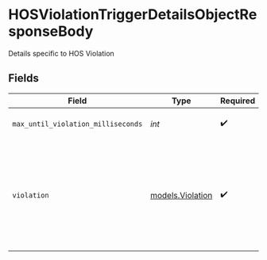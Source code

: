 # HOSViolationTriggerDetailsObjectResponseBody

Details specific to HOS Violation


## Fields

| Field                                                                                                                                                                                                                                  | Type                                                                                                                                                                                                                                   | Required                                                                                                                                                                                                                               | Description                                                                                                                                                                                                                            | Example                                                                                                                                                                                                                                |
| -------------------------------------------------------------------------------------------------------------------------------------------------------------------------------------------------------------------------------------- | -------------------------------------------------------------------------------------------------------------------------------------------------------------------------------------------------------------------------------------- | -------------------------------------------------------------------------------------------------------------------------------------------------------------------------------------------------------------------------------------- | -------------------------------------------------------------------------------------------------------------------------------------------------------------------------------------------------------------------------------------- | -------------------------------------------------------------------------------------------------------------------------------------------------------------------------------------------------------------------------------------- |
| `max_until_violation_milliseconds`                                                                                                                                                                                                     | *int*                                                                                                                                                                                                                                  | :heavy_check_mark:                                                                                                                                                                                                                     | Alert if driver has this specified time until driving causes an HOS violation.                                                                                                                                                         | 600000                                                                                                                                                                                                                                 |
| `violation`                                                                                                                                                                                                                            | [models.Violation](../models/violation.md)                                                                                                                                                                                             | :heavy_check_mark:                                                                                                                                                                                                                     | The type of HOS violation.  Valid values: `CaliforniaMealbreakMissed`, `CycleHoursOn`, `DailyDrivingHours`, `DailyOnDutyHours`, `Invalid`, `RestbreakMissed`, `ShiftDrivingHours`, `ShiftHours`, `ShiftOnDutyHours`, `UnsubmittedLogs` | CaliforniaMealbreakMissed                                                                                                                                                                                                              |